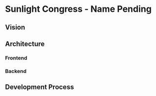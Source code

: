 # Sunlight Congress - Name Pending

## Vision

## Architecture

### Frontend

### Backend 

## Development Process

